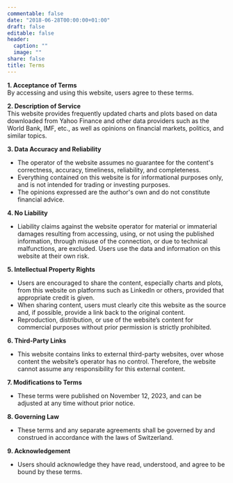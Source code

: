 ```yaml
---
commentable: false
date: "2018-06-28T00:00:00+01:00"
draft: false
editable: false
header:
  caption: ""
  image: ""
share: false
title: Terms
---
```





**1. Acceptance of Terms**  
By accessing and using this website, users agree to these terms.

**2. Description of Service**  
This website provides frequently updated charts and plots based on data downloaded from Yahoo Finance and other data providers such as the World Bank, IMF, etc., as well as opinions on financial markets, politics, and similar topics.

**3. Data Accuracy and Reliability**
- The operator of the website assumes no guarantee for the content's correctness, accuracy, timeliness, reliability, and completeness.
- Everything contained on this website is for informational purposes only, and is not intended for trading or investing purposes.
- The opinions expressed are the author's own and do not constitute financial advice.

**4. No Liability**
- Liability claims against the website operator for material or immaterial damages resulting from accessing, using, or not using the published information, through misuse of the connection, or due to technical malfunctions, are excluded.
  Users use the data and information on this website at their own risk.

**5. Intellectual Property Rights**
- Users are encouraged to share the content, especially charts and plots, from this website on platforms such as LinkedIn or others, provided that appropriate credit is given. 
- When sharing content, users must clearly cite this website as the source and, if possible, provide a link back to the original content.
- Reproduction, distribution, or use of the website’s content for commercial purposes without prior permission is strictly prohibited.

**6. Third-Party Links**
- This website contains links to external third-party websites, over whose content the website’s operator has no control. Therefore, the website cannot assume any responsibility for this external content.

**7. Modifications to Terms**
- These terms were published on November 12, 2023, and can be adjusted at any time without prior notice.

**8. Governing Law**
- These terms and any separate agreements shall be governed by and construed in accordance with the laws of Switzerland.

**9. Acknowledgement**
- Users should acknowledge they have read, understood, and agree to be bound by these terms.





	

	

<!--- Add your terms here and set `draft: false` to publish it. Otherwise, delete this file if you don't need it. --–>
